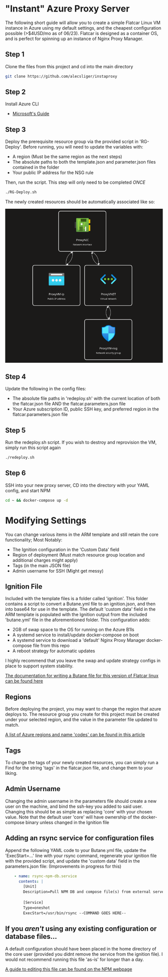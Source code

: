 
# "Instant" Azure Proxy Server
The following short guide will allow you to create a simple Flatcar Linux VM instance in Azure using my default settings, and the cheapest configuration possible (>$4USD/mo as of 06/23). Flatcar is designed as a container OS, and is perfect for spinning up an instance of Nginx Proxy Manager.

## Step 1
Clone the files from this project and cd into the main directory
```bash
git clone https://github.com/alecsliger/instaproxy
```
## Step 2
Install Azure CLI
- [Microsoft's Guide](https://learn.microsoft.com/en-us/cli/azure/install-azure-cli)

## Step 3
Deploy the prerequisite resource group via the provided script in 'RG-Deploy'. Before running, you will need to update the variables with:
- A region (Must be the same region as the next steps)
- The absolute paths to both the template.json and parameter.json files contained in the folder
- Your public IP address for the NSG rule

Then, run the script. This step will only need to be completed *ONCE*
```bash
./RG-Deploy.sh
```

The newly created resources should be automatically associated like so:

![ResourceVisualizer](images/diagram.png)

## Step 4
Update the following in the config files:

- The absolute file paths in 'redeploy.sh' with the current location of both the flatcar.json file AND the flatcar.parameters.json file
- Your Azure subscription ID, public SSH key, and preferred region in the flatcar.parameters.json file

## Step 5

Run the redeploy.sh script. If you wish to destroy and reprovision the VM, simply run this script again

```bash
./redeploy.sh
```

## Step 6

SSH into your new proxy server, CD into the directory with your YAML config, and start NPM

```bash
cd ~ && docker-compose up -d
```

# Modifying Settings

You can change various items in the ARM template and still retain the core functionality; Most Notably:

- The Ignition configuration in the 'Custom Data' field
- Region of deployment (Must match resource group location and additional charges might apply)
- Tags (in the main JSON file)
- Admin username for SSH (Might get messy)

## Ignition File

Included with the template files is a folder called 'ignition'. This folder contains a script to convert a Butane.yml file to an ignition.json, and then into base64 for use in the template. The default 'custom data' field in the ARM template is populated with the Ignition output from the included 'butane.yml' file in the aforementioned folder. This configuration adds:

- 2GB of swap space to the OS for running on the Azure B1ls 
- A systemd service to install/update docker-compose on boot
- A systemd service to download a 'default' Nginx Proxy Manager docker-compose file from this repo
- A reboot strategy for automatic updates

I highly recommend that you leave the swap and update strategy configs in place to support system stability.

[The documentation for writing a Butane file for this version of Flatcar linux can be found here](https://coreos.github.io/butane/config-flatcar-v1_0/)

## Regions

Before deploying the project, you may want to change the region that azure deploys to. The resource group you create for this project must be created under your selected region, and the value in the parameter file updated to match. 

[A list of Azure regions and name 'codes' can be found in this article](https://azuretracks.com/2021/04/current-azure-region-names-reference/)

## Tags

To change the tags of your newly created resources, you can simply run a Find for the string 'tags' in the flatcar.json file, and change them to your liking.

## Admin Username

Changing the admin username in the parameters file should create a new user on the machine, and bind the ssh-key you added to said user. Changing this should be as simple as replacing 'core' with your chosen value. Note that the default user 'core' will have ownership of the docker-compose binary unless changed in the Ignition file

## Adding an rsync service for configuration files

Append the following YAML code to your Butane.yml file, update the 'ExecStart=...' line with your rsync command, regenerate your ignition file with the provided script, and update the 'custom data' field in the parameters.json file: (Improvements in progress for this)

```yaml
    - name: rsync-npm-db.service
      contents: |
        [Unit]
        Description=Pull NPM DB and compose file(s) from external server

        [Service]
        Type=oneshot
        ExecStart=/usr/bin/rsync --COMMAND GOES HERE--
```
## If you *aren't* using any existing configuration or database files...
A default configuration should have been placed in the home directory of the core user (provided you didnt remove the service from the ignition file). I would not recommend running this file 'as-is' for longer than a day.

[A guide to editing this file can be found on the NPM webpage](https://nginxproxymanager.com/setup/#running-the-app)
